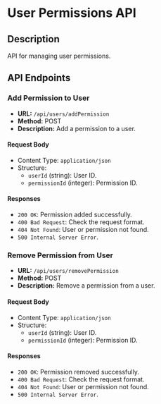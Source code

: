 # User Permissions API

## Description

API for managing user permissions.

## API Endpoints

### Add Permission to User

- **URL:** `/api/users/addPermission`
- **Method:** POST
- **Description:** Add a permission to a user.

#### Request Body

- Content Type: `application/json`
- Structure:
  - `userId` (string): User ID.
  - `permissionId` (integer): Permission ID.

#### Responses

- `200 OK`: Permission added successfully.
- `400 Bad Request`: Check the request format.
- `404 Not Found`: User or permission not found.
- `500 Internal Server Error`.

### Remove Permission from User

- **URL:** `/api/users/removePermission`
- **Method:** POST
- **Description:** Remove a permission from a user.

#### Request Body

- Content Type: `application/json`
- Structure:
  - `userId` (string): User ID.
  - `permissionId` (integer): Permission ID.

#### Responses

- `200 OK`: Permission removed successfully.
- `400 Bad Request`: Check the request format.
- `404 Not Found`: User or permission not found.
- `500 Internal Server Error`.
